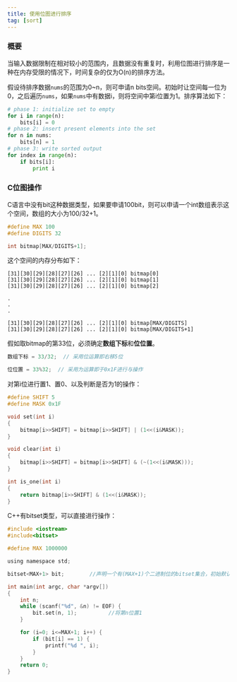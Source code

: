 ```yaml
---
title: 使用位图进行排序
tag: [sort]
---
```


### 概要

当输入数据限制在相对较小的范围内，且数据没有重复时，利用位图进行排序是一种在内存受限的情况下，时间复杂的仅为O(n)的排序方法。

假设待排序数据`nums`的范围为0~n，则可申请n bits空间。初始时让空间每一位为0，之后遍历`nums`，如果`nums`中有数据i，则将空间中第i位置为1。排序算法如下：

``` python
# phase 1: initialize set to empty
for i in range(n):
    bits[i] = 0
# phase 2: insert present elements into the set
for n in nums:
    bits[n] = 1
# phase 3: write sorted output
for index in range(n):
    if bits[i]:
        print i
```

### C位图操作

C语言中没有bit这种数据类型，如果要申请100bit，则可以申请一个int数组表示这个空间，数组的大小为100/32+1。

``` c
#define MAX 100
#define DIGITS 32

int bitmap[MAX/DIGITS+1];
```

这个空间的内存分布如下：

```
[31][30][29][28][27][26] ... [2][1][0] bitmap[0]
[31][30][29][28][27][26] ... [2][1][0] bitmap[1]
[31][30][29][28][27][26] ... [2][1][0] bitmap[2]

.
.
.

[31][30][29][28][27][26] ... [2][1][0] bitmap[MAX/DIGITS]
[31][30][29][28][27][26] ... [2][1][0] bitmap[MAX/DIGITS+1]
```

假如取bitmap的第33位，必须确定**数组下标**和**位位置**。

``` c
数组下标 = 33/32;  // 采用位运算即右移5位

位位置 = 33%32;  // 采用为运算即于0x1F进行与操作
```

对第i位进行置1、置0、以及判断是否为1的操作：

``` c
#define SHIFT 5
#define MASK 0x1F

void set(int i)
{
    bitmap[i>>SHIFT] = bitmap[i>>SHIFT] | (1<<(i&MASK));
}

void clear(int i)
{
    bitmap[i>>SHIFT] = bitmap[i>>SHIFT] & (~(1<<(i&MASK)));
}

int is_one(int i)
{
    return bitmap[i>>SHIFT] & (1<<(i&MASK));
}
```

C++有bitset类型，可以直接进行操作：

``` c
#include <iostream>
#include<bitset>

#define MAX 1000000

using namespace std;

bitset<MAX+1> bit;        //声明一个有(MAX+1)个二进制位的bitset集合，初始默认所有二进制位为0

int main(int argc, char *argv[])
{
    int n;
    while (scanf("%d", &n) != EOF) {
        bit.set(n, 1);          //将第n位置1
    }

    for (i=0; i<=MAX+1; i++) {
        if (bit[i] == 1) {
            printf("%d ", i);
        }
    }
    return 0;
}
```
